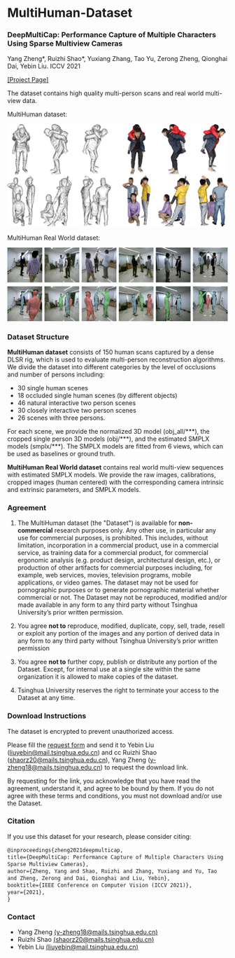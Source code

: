 # MultiHuman-Dataset
### DeepMultiCap: Performance Capture of Multiple Characters Using Sparse Multiview Cameras
Yang Zheng*, Ruizhi Shao*, Yuxiang Zhang, Tao Yu, Zerong Zheng, Qionghai Dai, Yebin Liu. ICCV 2021

[[Project Page]](http://www.liuyebin.com/dmc/dmc.html)

The dataset contains high quality multi-person scans and real world multi-view data.

MultiHuman dataset:

![teaser](./assets/MultiHuman.jpg)

MultiHuman Real World dataset:

![teaser](./assets/MultiHuman_realworld.jpg)

### Dataset Structure
**MultiHuman dataset** consists of 150 human scans captured by a dense DLSR rig, which is used to evaluate multi-person reconstruction algorithms. We divide the dataset into different categories by the level of occlusions and number of persons including:
* 30 single human scenes
* 18 occluded single human scenes (by different objects)
* 46 natural interactive two person scenes
* 30 closely interactive two person scenes
* 26 scenes with three persons. 

For each scene, we provide the normalized 3D model (obj_all/\*\*\*), the cropped single person 3D models (obj/\*\*\*), and the estimated SMPLX models (smplx/\*\*\*). The SMPLX models are fitted from 6 views, which can be used as baselines or ground truth.

**MultiHuman Real World dataset** contains real world multi-view sequences with estimated SMPLX models. We provide the raw images, calibrations, cropped images (human centered) with the corresponding camera intrinsic and extrinsic parameters, and SMPLX models.

### Agreement
1. The MultiHuman dataset (the "Dataset") is available for **non-commercial** research purposes only. Any other use, in particular any use for commercial purposes, is prohibited. This includes, without limitation, incorporation in a commercial product, use in a commercial service, as training data for a commercial product, for commercial ergonomic analysis (e.g. product design, architectural design, etc.), or production of other artifacts for commercial purposes including, for example, web services, movies, television programs, mobile applications, or video games. The dataset may not be used for pornographic purposes or to generate pornographic material whether commercial or not. The Dataset may not be reproduced, modified and/or made available in any form to any third party without Tsinghua University’s prior written permission.

2. You agree **not to** reproduce, modified, duplicate, copy, sell, trade, resell or exploit any portion of the images and any portion of derived data in any form to any third party without Tsinghua University’s prior written permission

3. You agree **not to** further copy, publish or distribute any portion of the Dataset. Except, for internal use at a single site within the same organization it is allowed to make copies of the dataset.

4. Tsinghua University reserves the right to terminate your access to the Dataset at any time.

### Download Instructions 
The dataset is encrypted to prevent unauthorized access.

Please fill the [request form](./assets/MultiHuman_Aggrement.pdf) and send it to Yebin Liu (liuyebin@mail.tsinghua.edu.cn) and cc Ruizhi Shao (shaorz20@mails.tsinghua.edu.cn), Yang Zheng (y-zheng18@mails.tsinghua.edu.cn) to request the download link. 

By requesting for the link, you acknowledge that you have read the agreement, understand it, and agree to be bound by them. If you do not agree with these terms and conditions, you must not download and/or use the Dataset.

### Citation
If you use this dataset for your research, please consider citing:
```
@inproceedings{zheng2021deepmulticap,
title={DeepMultiCap: Performance Capture of Multiple Characters Using Sparse Multiview Cameras},
author={Zheng, Yang and Shao, Ruizhi and Zhang, Yuxiang and Yu, Tao and Zheng, Zerong and Dai, Qionghai and Liu, Yebin},
booktitle={IEEE Conference on Computer Vision (ICCV 2021)},
year={2021},
}
```

### Contact
- Yang Zheng [(y-zheng18@mails.tsinghua.edu.cn)](mailto:y-zheng18@mails.tsinghua.edu.cn)
- Ruizhi Shao [(shaorz20@mails.tsinghua.edu.cn)](mailto:shaorz20@mails.tsinghua.edu.cn)
- Yebin Liu [(liuyebin@mail.tsinghua.edu.cn)](mailto:liuyebin@mail.tsinghua.edu.cn)